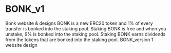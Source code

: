 # BONK_v1
Bonk website &amp; designs
BONK is a new ERC20 token and 1% of every transfer is bonked into the staking pool. Staking BONK is free and when you unstake, 9% is bonked into the staking pool. 
Staking BONK earns dividends from the tokens that are bonked into the staking pool.
BONK_version 1 website design 
